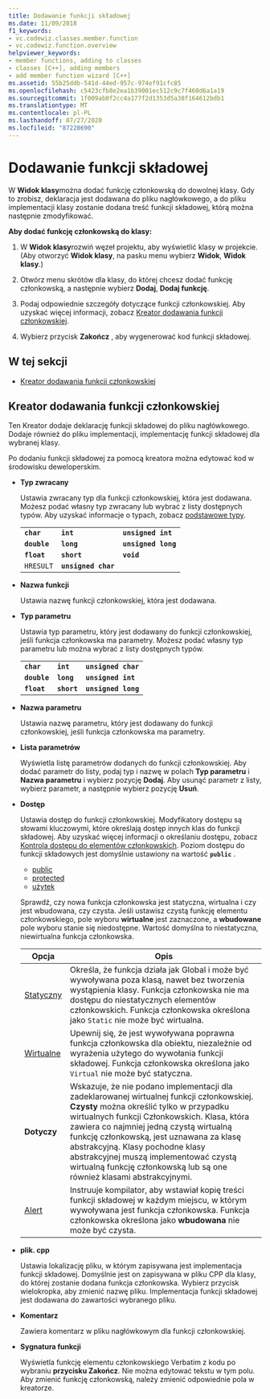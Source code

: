 ```yaml
---
title: Dodawanie funkcji składowej
ms.date: 11/09/2018
f1_keywords:
- vc.codewiz.classes.member.function
- vc.codewiz.function.overview
helpviewer_keywords:
- member functions, adding to classes
- classes [C++], adding members
- add member function wizard [C++]
ms.assetid: 55b25ddb-541d-44ed-957c-974ef91cfc85
ms.openlocfilehash: c5423cfb8e2ea1b39001ec512c9c7f460d6a1a19
ms.sourcegitcommit: 1f009ab0f2cc4a177f2d1353d5a38f164612bdb1
ms.translationtype: MT
ms.contentlocale: pl-PL
ms.lasthandoff: 07/27/2020
ms.locfileid: "87228690"
---
```

# <a name="add-a-member-function"></a>Dodawanie funkcji składowej

W **Widok klasy**można dodać funkcję członkowską do dowolnej klasy. Gdy to zrobisz, deklaracja jest dodawana do pliku nagłówkowego, a do pliku implementacji klasy zostanie dodana treść funkcji składowej, którą można następnie zmodyfikować.

**Aby dodać funkcję członkowską do klasy:**

1. W **Widok klasy**rozwiń węzeł projektu, aby wyświetlić klasy w projekcie. (Aby otworzyć **Widok klasy**, na pasku menu wybierz **Widok**, **Widok klasy**.)

1. Otwórz menu skrótów dla klasy, do której chcesz dodać funkcję członkowską, a następnie wybierz **Dodaj**, **Dodaj funkcję**.

1. Podaj odpowiednie szczegóły dotyczące funkcji członkowskiej. Aby uzyskać więcej informacji, zobacz [Kreator dodawania funkcji członkowskiej](#add-member-function-wizard).

1. Wybierz przycisk **Zakończ** , aby wygenerować kod funkcji składowej.

## <a name="in-this-section"></a>W tej sekcji

- [Kreator dodawania funkcji członkowskiej](#add-member-function-wizard)

## <a name="add-member-function-wizard"></a>Kreator dodawania funkcji członkowskiej

Ten Kreator dodaje deklarację funkcji składowej do pliku nagłówkowego. Dodaje również do pliku implementacji, implementację funkcji składowej dla wybranej klasy.

Po dodaniu funkcji składowej za pomocą kreatora można edytować kod w środowisku deweloperskim.

- **Typ zwracany**

  Ustawia zwracany typ dla funkcji członkowskiej, która jest dodawana. Możesz podać własny typ zwracany lub wybrać z listy dostępnych typów. Aby uzyskać informacje o typach, zobacz [podstawowe typy](../cpp/fundamental-types-cpp.md).

  | | | |
  |---|---|---|
  | **`char`** | **`int`** | **`unsigned int`** |
  | **`double`** | **`long`** | **`unsigned long`** |
  | **`float`** | **`short`** | **`void`** |
  | `HRESULT` | **`unsigned char`** | |

- **Nazwa funkcji**

  Ustawia nazwę funkcji członkowskiej, która jest dodawana.

- **Typ parametru**

  Ustawia typ parametru, który jest dodawany do funkcji członkowskiej, jeśli funkcja członkowska ma parametry. Możesz podać własny typ parametru lub można wybrać z listy dostępnych typów.

  | | | |
  |---|---|---|
  | **`char`** | **`int`** | **`unsigned char`** |
  | **`double`** | **`long`** | **`unsigned int`** |
  | **`float`** | **`short`** | **`unsigned long`** |

- **Nazwa parametru**

  Ustawia nazwę parametru, który jest dodawany do funkcji członkowskiej, jeśli funkcja członkowska ma parametry.

- **Lista parametrów**

  Wyświetla listę parametrów dodanych do funkcji członkowskiej. Aby dodać parametr do listy, podaj typ i nazwę w polach **Typ parametru** i **Nazwa parametru** i wybierz pozycję **Dodaj**. Aby usunąć parametr z listy, wybierz parametr, a następnie wybierz pozycję **Usuń**.

- **Dostęp**

  Ustawia dostęp do funkcji członkowskiej. Modyfikatory dostępu są słowami kluczowymi, które określają dostęp innych klas do funkcji składowej. Aby uzyskać więcej informacji o określaniu dostępu, zobacz [Kontrola dostępu do elementów członkowskich](../cpp/member-access-control-cpp.md). Poziom dostępu do funkcji składowych jest domyślnie ustawiony na wartość **`public`** .

  - [public](../cpp/public-cpp.md)
  - [protected](../cpp/protected-cpp.md)
  - [użytek](../cpp/private-cpp.md)

  Sprawdź, czy nowa funkcja członkowska jest statyczna, wirtualna i czy jest wbudowana, czy czysta. Jeśli ustawisz czystą funkcję elementu członkowskiego, pole wyboru **wirtualne** jest zaznaczone, a **wbudowane** pole wyboru stanie się niedostępne. Wartość domyślna to niestatyczna, niewirtualna funkcja członkowska.

  | Opcja | Opis |
  |--------|-------------|
  | [Statyczny](../cpp/storage-classes-cpp.md) |  Określa, że funkcja działa jak Global i może być wywoływana poza klasą, nawet bez tworzenia wystąpienia klasy. Funkcja członkowska nie ma dostępu do niestatycznych elementów członkowskich. Funkcja członkowska określona jako `Static` nie może być wirtualna. |
  | [Wirtualne](../cpp/virtual-cpp.md) | Upewnij się, że jest wywoływana poprawna funkcja członkowska dla obiektu, niezależnie od wyrażenia użytego do wywołania funkcji składowej. Funkcja członkowska określona jako `Virtual` nie może być statyczna. |
  | **Dotyczy** | Wskazuje, że nie podano implementacji dla zadeklarowanej wirtualnej funkcji członkowskiej. **Czysty** można określić tylko w przypadku wirtualnych funkcji Członkowskich. Klasa, która zawiera co najmniej jedną czystą wirtualną funkcję członkowską, jest uznawana za klasę abstrakcyjną. Klasy pochodne klasy abstrakcyjnej muszą implementować czystą wirtualną funkcję członkowską lub są one również klasami abstrakcyjnymi. |
  | [Alert](../cpp/inline-functions-cpp.md) | Instruuje kompilator, aby wstawiał kopię treści funkcji składowej w każdym miejscu, w którym wywoływana jest funkcja członkowska. Funkcja członkowska określona jako **wbudowana** nie może być czysta. |

- **plik. cpp**

  Ustawia lokalizację pliku, w którym zapisywana jest implementacja funkcji składowej. Domyślnie jest on zapisywana w pliku CPP dla klasy, do której zostanie dodana funkcja członkowska. Wybierz przycisk wielokropka, aby zmienić nazwę pliku. Implementacja funkcji składowej jest dodawana do zawartości wybranego pliku.

- **Komentarz**

  Zawiera komentarz w pliku nagłówkowym dla funkcji członkowskiej.

- **Sygnatura funkcji**

  Wyświetla funkcję elementu członkowskiego Verbatim z kodu po wybraniu **przycisku Zakończ**. Nie można edytować tekstu w tym polu. Aby zmienić funkcję członkowską, należy zmienić odpowiednie pola w kreatorze.
